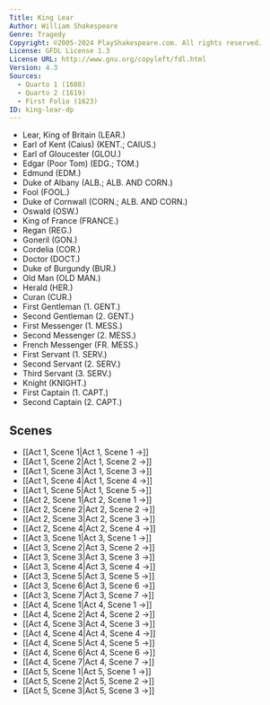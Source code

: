 ```yaml
---
Title: King Lear
Author: William Shakespeare
Genre: Tragedy
Copyright: ©2005-2024 PlayShakespeare.com. All rights reserved.
License: GFDL License 1.3
License URL: http://www.gnu.org/copyleft/fdl.html
Version: 4.3
Sources:
  - Quarto 1 (1608)
  - Quarto 2 (1619)
  - First Folio (1623)
ID: king-lear-dp
---
```


- Lear, King of Britain (LEAR.)
- Earl of Kent (Caius) (KENT.; CAIUS.)
- Earl of Gloucester (GLOU.)
- Edgar (Poor Tom) (EDG.; TOM.)
- Edmund (EDM.)
- Duke of Albany (ALB.; ALB. AND CORN.)
- Fool (FOOL.)
- Duke of Cornwall (CORN.; ALB. AND CORN.)
- Oswald (OSW.)
- King of France (FRANCE.)
- Regan (REG.)
- Goneril (GON.)
- Cordelia (COR.)
- Doctor (DOCT.)
- Duke of Burgundy (BUR.)
- Old Man (OLD MAN.)
- Herald (HER.)
- Curan (CUR.)
- First Gentleman (1. GENT.)
- Second Gentleman (2. GENT.)
- First Messenger (1. MESS.)
- Second Messenger (2. MESS.)
- French Messenger (FR. MESS.)
- First Servant (1. SERV.)
- Second Servant (2. SERV.)
- Third Servant (3. SERV.)
- Knight (KNIGHT.)
- First Captain (1. CAPT.)
- Second Captain (2. CAPT.)

## Scenes

- [[Act 1, Scene 1|Act 1, Scene 1 →]]
- [[Act 1, Scene 2|Act 1, Scene 2 →]]
- [[Act 1, Scene 3|Act 1, Scene 3 →]]
- [[Act 1, Scene 4|Act 1, Scene 4 →]]
- [[Act 1, Scene 5|Act 1, Scene 5 →]]
- [[Act 2, Scene 1|Act 2, Scene 1 →]]
- [[Act 2, Scene 2|Act 2, Scene 2 →]]
- [[Act 2, Scene 3|Act 2, Scene 3 →]]
- [[Act 2, Scene 4|Act 2, Scene 4 →]]
- [[Act 3, Scene 1|Act 3, Scene 1 →]]
- [[Act 3, Scene 2|Act 3, Scene 2 →]]
- [[Act 3, Scene 3|Act 3, Scene 3 →]]
- [[Act 3, Scene 4|Act 3, Scene 4 →]]
- [[Act 3, Scene 5|Act 3, Scene 5 →]]
- [[Act 3, Scene 6|Act 3, Scene 6 →]]
- [[Act 3, Scene 7|Act 3, Scene 7 →]]
- [[Act 4, Scene 1|Act 4, Scene 1 →]]
- [[Act 4, Scene 2|Act 4, Scene 2 →]]
- [[Act 4, Scene 3|Act 4, Scene 3 →]]
- [[Act 4, Scene 4|Act 4, Scene 4 →]]
- [[Act 4, Scene 5|Act 4, Scene 5 →]]
- [[Act 4, Scene 6|Act 4, Scene 6 →]]
- [[Act 4, Scene 7|Act 4, Scene 7 →]]
- [[Act 5, Scene 1|Act 5, Scene 1 →]]
- [[Act 5, Scene 2|Act 5, Scene 2 →]]
- [[Act 5, Scene 3|Act 5, Scene 3 →]]
